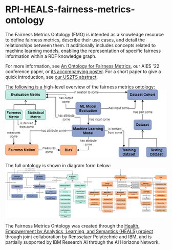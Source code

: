 # RPI-HEALS-fairness-metrics-ontology

The Fairness Metrics Ontology (FMO) is intended as a knowledge resource to define fairness metrics, describe their use cases, and detail the relationships between them. It additionally includes concepts related to machine learning models, enabling the representation of specific fairness information within a RDF knowledge graph.

For more information, see [An Ontology for Fairness Metrics](https://dl.acm.org/doi/10.1145/3514094.3534137), our  AIES '22 conference paper, or [its accompanying poster](https://homepages.rpi.edu/~frankj6/aies22.html). For a short paper to give a quick introduction, see [our US2TS abstract](https://homepages.rpi.edu/~frankj6/US2TS-2022-Towards_an_Ontology_for_Fairness_Metrics.pdf).

The following is a high-level overview of the fairness metrics ontology:
![High-level concept map](diagrams/HL-concept-map.png "High-Level Concept Map")

The full ontology is shown in diagram form below:
![High-level concept map](diagrams/FairnessOntologyFull.png "Full Concept Map")

The Fairness Metrics Ontology was created through the [Health, Empowerment by Analytics, Learning, and Semantics (HEALS) project](https://idea.rpi.edu/research/projects/heals) through joint collaboration by Rensselaer Polytechnic and IBM, and is partially supported by IBM Research AI through the AI Horizons Network.
